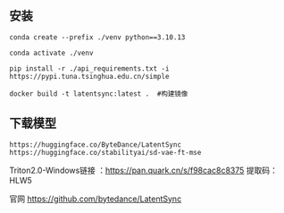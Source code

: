 ## 安装

```
conda create --prefix ./venv python==3.10.13

conda activate ./venv

pip install -r ./api_requirements.txt -i https://pypi.tuna.tsinghua.edu.cn/simple

docker build -t latentsync:latest .  #构建镜像

```

## 下载模型

```
https://huggingface.co/ByteDance/LatentSync
https://huggingface.co/stabilityai/sd-vae-ft-mse
```

Triton2.0-Windows链接 ：https://pan.quark.cn/s/f98cac8c8375
提取码：HLW5

官网 https://github.com/bytedance/LatentSync